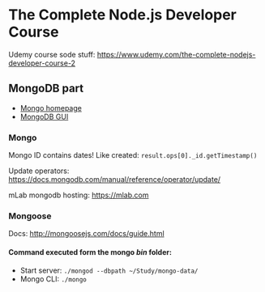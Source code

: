 # The Complete Node.js Developer Course   

Udemy course sode stuff: https://www.udemy.com/the-complete-nodejs-developer-course-2   

## MongoDB part
- [Mongo homepage](https://www.mongodb.com/)   
- [MongoDB GUI](https://robomongo.org/)

### Mongo
Mongo ID contains dates! Like created: `result.ops[0]._id.getTimestamp()`   

Update operators: https://docs.mongodb.com/manual/reference/operator/update/

mLab mongodb hosting: https://mlab.com 

### Mongoose
Docs: http://mongoosejs.com/docs/guide.html   

#### Command executed form the mongo _bin_ folder:   
- Start server: `./mongod --dbpath ~/Study/mongo-data/`   
- Mongo CLI: `./mongo`   
